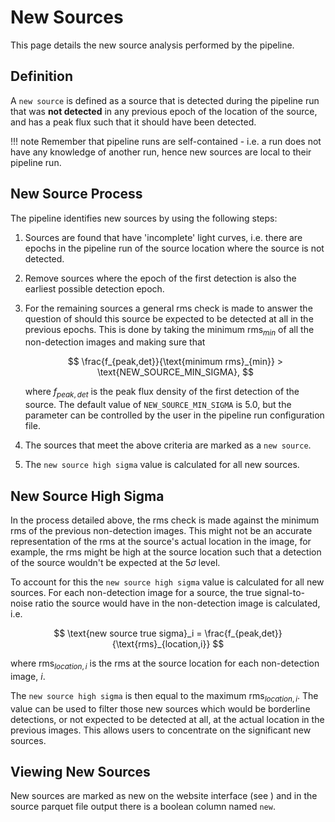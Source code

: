 # New Sources

This page details the new source analysis performed by the pipeline.

## Definition
A `new source` is defined as a source that is detected during the pipeline run that was **not detected** in any previous epoch of the location of the source, and has a peak flux such that it should have been detected.

!!! note
    Remember that pipeline runs are self-contained - i.e. a run does not have any knowledge of another run, hence new sources are local to their pipeline run.

## New Source Process

The pipeline identifies new sources by using the following steps:

1. Sources are found that have 'incomplete' light curves, i.e. there are epochs in the pipeline run of the source location where the source is not detected.
2. Remove sources where the epoch of the first detection is also the earliest possible detection epoch.
3. For the remaining sources a general rms check is made to answer the question of should this source be expected to be detected at all in the previous epochs. This is done by taking the minimum $\text{rms}_{min}$ of all the non-detection images and making sure that 

    $$
    \frac{f_{peak,det}}{\text{minimum rms}_{min}} > \text{NEW_SOURCE_MIN_SIGMA},
    $$ 

    where $f_{peak,det}$ is the peak flux density of the first detection of the source. The default value of `NEW_SOURCE_MIN_SIGMA` is 5.0, but the parameter can be controlled by the user in the pipeline run configuration file.

4. The sources that meet the above criteria are marked as a `new source`.
5. The `new source high sigma` value is calculated for all new sources.


## New Source High Sigma
In the process detailed above, the rms check is made against the minimum rms of the previous non-detection images. This might not be an accurate representation of the rms at the source's actual location in the image, for example, the rms might be high at the source location such that a detection of the source wouldn't be expected at the $5\sigma$ level.

To account for this the `new source high sigma` value is calculated for all new sources. For each non-detection image for a source, the true signal-to-noise ratio the source would have in the non-detection image is calculated, i.e.

$$
\text{new source true sigma}_i = \frac{f_{peak,det}}{\text{rms}_{location,i}}
$$

where $\text{rms}_{location,i}$ is the rms at the source location for each non-detection image, $i$.

The `new source high sigma` is then equal to the maximum $\text{rms}_{location,i}$. The value can be used to filter those new sources which would be borderline detections, or not expected to be detected at all, at the actual location in the previous images. This allows users to concentrate on the significant new sources.

## Viewing New Sources

New sources are marked as new on the website interface (see ) and in the source parquet file output there is a boolean column named `new`.